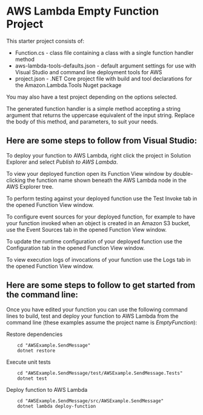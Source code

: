 # AWS Lambda Empty Function Project

This starter project consists of:
* Function.cs - class file containing a class with a single function handler method
* aws-lambda-tools-defaults.json - default argument settings for use with Visual Studio and command line deployment tools for AWS
* project.json - .NET Core project file with build and tool declarations for the Amazon.Lambda.Tools Nuget package

You may also have a test project depending on the options selected.

The generated function handler is a simple method accepting a string argument that returns the uppercase equivalent of the input string. Replace the body of this method, and parameters, to suit your needs. 

## Here are some steps to follow from Visual Studio:

To deploy your function to AWS Lambda, right click the project in Solution Explorer and select *Publish to AWS Lambda*.

To view your deployed function open its Function View window by double-clicking the function name shown beneath the AWS Lambda node in the AWS Explorer tree.

To perform testing against your deployed function use the Test Invoke tab in the opened Function View window.

To configure event sources for your deployed function, for example to have your function invoked when an object is created in an Amazon S3 bucket, use the Event Sources tab in the opened Function View window.

To update the runtime configuration of your deployed function use the Configuration tab in the opened Function View window.

To view execution logs of invocations of your function use the Logs tab in the opened Function View window.

## Here are some steps to follow to get started from the command line:

Once you have edited your function you can use the following command lines to build, test and deploy your function to AWS Lambda from the command line (these examples assume the project name is *EmptyFunction*):

Restore dependencies
```
    cd "AWSExample.SendMessage"
    dotnet restore
```

Execute unit tests
```
    cd "AWSExample.SendMessage/test/AWSExample.SendMessage.Tests"
    dotnet test
```

Deploy function to AWS Lambda
```
    cd "AWSExample.SendMessage/src/AWSExample.SendMessage"
    dotnet lambda deploy-function
```
